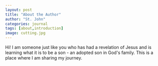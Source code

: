 ```yaml
---
layout: post
title: "About the Author"
author: "St. John"
categories: journal
tags: [about,introduction]
image: cutting.jpg
---
```


Hi! I am someone just like you who has had a revelation of Jesus and is learning what it is to be a son - an adopted son in God's family. This is a place where I am sharing my journey.
